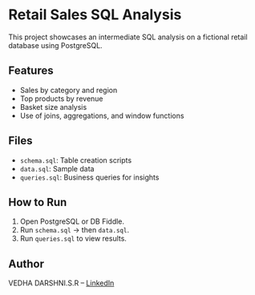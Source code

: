 # Retail Sales SQL Analysis

This project showcases an intermediate SQL analysis on a fictional retail database using PostgreSQL.

## Features

- Sales by category and region
- Top products by revenue
- Basket size analysis
- Use of joins, aggregations, and window functions

## Files

- `schema.sql`: Table creation scripts
- `data.sql`: Sample data
- `queries.sql`: Business queries for insights

## How to Run

1. Open PostgreSQL or DB Fiddle.
2. Run `schema.sql` → then `data.sql`.
3. Run `queries.sql` to view results.

## Author

VEDHA DARSHNI.S.R – [LinkedIn](https://www.linkedin.com/in/vedha-darshni-s-r-b1200935b/)
